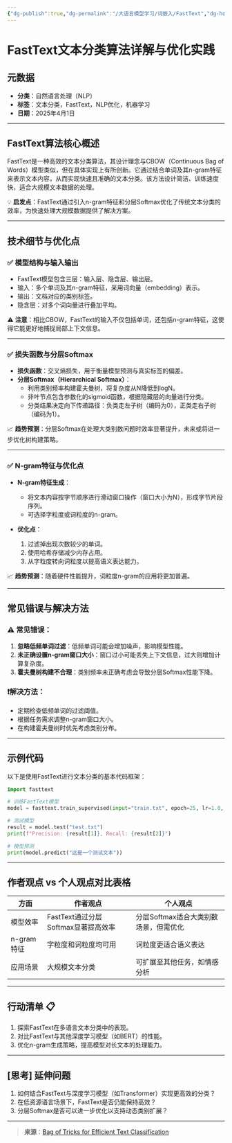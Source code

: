```yaml
---
{"dg-publish":true,"dg-permalink":"/大语言模型学习/词嵌入/FastText","dg-home":false,"dg-description":"在此输入笔记的描述","dg-hide":false,"dg-hide-title":false,"dg-show-backlinks":true,"dg-show-local-graph":true,"dg-show-inline-title":true,"dg-pinned":false,"dg-passphrase":"在此输入访问密码","dg-enable-mathjax":false,"dg-enable-mermaid":false,"dg-enable-uml":false,"dg-note-icon":0,"dg-enable-dataview":false,"tags":["NLP"],"permalink":"/大语言模型学习/词嵌入/FastText/","dgShowBacklinks":true,"dgShowLocalGraph":true,"dgShowInlineTitle":true,"dgPassFrontmatter":true,"noteIcon":0,"created":"2025-04-02T21:47:05.000+08:00","updated":"2025-04-13T13:06:02.000+08:00"}
---
```




# FastText文本分类算法详解与优化实践

## 元数据
- **分类**：自然语言处理（NLP）
- **标签**：文本分类，FastText，NLP优化，机器学习
- **日期**：2025年4月1日  

---


## FastText算法核心概述
FastText是一种高效的文本分类算法，其设计理念与CBOW（Continuous Bag of Words）模型类似，但在具体实现上有所创新。它通过结合单词及其n-gram特征来表示文本内容，从而实现快速且准确的文本分类。该方法设计简洁、训练速度快，适合大规模文本数据的处理。

💡 **启发点**：FastText通过引入n-gram特征和分层Softmax优化了传统文本分类的效率，为快速处理大规模数据提供了解决方案。

---


## 技术细节与优化点

### ✅ 模型结构与输入输出
- FastText模型包含三层：输入层、隐含层、输出层。
- 输入：多个单词及其n-gram特征，采用词向量（embedding）表示。
- 输出：文档对应的类别标签。
- 隐含层：对多个词向量进行叠加平均。

⚠️ **注意**：相比CBOW，FastText的输入不仅包括单词，还包括n-gram特征，这使得它能更好地捕捉局部上下文信息。

---


### ✅ 损失函数与分层Softmax
- **损失函数**：交叉熵损失，用于衡量模型预测与真实标签的偏差。
- **分层Softmax（Hierarchical Softmax）**：
  - 利用类别频率构建霍夫曼树，将复杂度从N降低到logN。
  - 非叶节点包含参数化的sigmoid函数，根据隐藏层的向量进行分类。
  - 分类结果决定向下传递路径：负类走左子树（编码为0），正类走右子树（编码为1）。

📈 **趋势预测**：分层Softmax在处理大类别数问题时效率显著提升，未来或将进一步优化树构建策略。

---


### ✅ N-gram特征与优化点
- **N-gram特征生成**：
  - 将文本内容按字节顺序进行滑动窗口操作（窗口大小为N），形成字节片段序列。
  - 可选择字粒度或词粒度的n-gram。

- **优化点**：
  1. 过滤掉出现次数较少的单词。
  2. 使用哈希存储减少内存占用。
  3. 从字粒度转向词粒度以提高语义表达能力。

📈 **趋势预测**：随着硬件性能提升，词粒度n-gram的应用将更加普遍。

---


## 常见错误与解决方法

### ⚠️ 常见错误：
1. **忽略低频单词过滤**：低频单词可能会增加噪声，影响模型性能。
2. **未正确设置n-gram窗口大小**：窗口过小可能丢失上下文信息，过大则增加计算复杂度。
3. **霍夫曼树构建不合理**：类别频率未正确考虑会导致分层Softmax性能下降。


### ❗️解决方法：
- 定期检查低频单词的过滤阈值。
- 根据任务需求调整n-gram窗口大小。
- 在构建霍夫曼树时优先考虑类别分布。

---


## 示例代码
以下是使用FastText进行文本分类的基本代码框架：

```python
import fasttext

# 训练FastText模型
model = fasttext.train_supervised(input="train.txt", epoch=25, lr=1.0, wordNgrams=2)

# 测试模型
result = model.test("test.txt")
print(f"Precision: {result[1]}, Recall: {result[2]}")

# 模型预测
print(model.predict("这是一个测试文本"))
```

---


## 作者观点 vs 个人观点对比表格
| **方面**              | **作者观点**                              | **个人观点**                           |
|-----------------------|------------------------------------------|----------------------------------------|
| 模型效率              | FastText通过分层Softmax显著提高效率       | 分层Softmax适合大类别数场景，但需优化 |
| n-gram特征            | 字粒度和词粒度均可用                     | 词粒度更适合语义表达                  |
| 应用场景              | 大规模文本分类                           | 可扩展至其他任务，如情感分析          |

---


## 行动清单 📋
1. 探索FastText在多语言文本分类中的表现。
2. 对比FastText与其他深度学习模型（如BERT）的性能。
3. 优化n-gram生成策略，提高模型对长文本的处理能力。

---


## [思考] 延伸问题
1. 如何结合FastText与深度学习模型（如Transformer）实现更高效的分类？
2. 在低资源语言场景下，FastText是否仍能保持高效？
3. 分层Softmax是否可以进一步优化以支持动态类别扩展？

---

> **来源**：[Bag of Tricks for Efficient Text Classification](https://arxiv.org/pdf/1607.01759)
